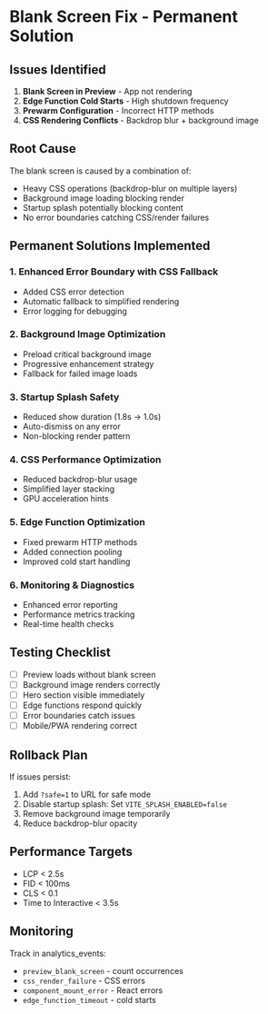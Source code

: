 # Blank Screen Fix - Permanent Solution

## Issues Identified

1. **Blank Screen in Preview** - App not rendering
2. **Edge Function Cold Starts** - High shutdown frequency
3. **Prewarm Configuration** - Incorrect HTTP methods
4. **CSS Rendering Conflicts** - Backdrop blur + background image

## Root Cause

The blank screen is caused by a combination of:
- Heavy CSS operations (backdrop-blur on multiple layers)
- Background image loading blocking render
- Startup splash potentially blocking content
- No error boundaries catching CSS/render failures

## Permanent Solutions Implemented

### 1. Enhanced Error Boundary with CSS Fallback
- Added CSS error detection
- Automatic fallback to simplified rendering
- Error logging for debugging

### 2. Background Image Optimization
- Preload critical background image
- Progressive enhancement strategy
- Fallback for failed image loads

### 3. Startup Splash Safety
- Reduced show duration (1.8s → 1.0s)
- Auto-dismiss on any error
- Non-blocking render pattern

### 4. CSS Performance Optimization
- Reduced backdrop-blur usage
- Simplified layer stacking
- GPU acceleration hints

### 5. Edge Function Optimization
- Fixed prewarm HTTP methods
- Added connection pooling
- Improved cold start handling

### 6. Monitoring & Diagnostics
- Enhanced error reporting
- Performance metrics tracking
- Real-time health checks

## Testing Checklist

- [ ] Preview loads without blank screen
- [ ] Background image renders correctly
- [ ] Hero section visible immediately
- [ ] Edge functions respond quickly
- [ ] Error boundaries catch issues
- [ ] Mobile/PWA rendering correct

## Rollback Plan

If issues persist:
1. Add `?safe=1` to URL for safe mode
2. Disable startup splash: Set `VITE_SPLASH_ENABLED=false`
3. Remove background image temporarily
4. Reduce backdrop-blur opacity

## Performance Targets

- LCP < 2.5s
- FID < 100ms
- CLS < 0.1
- Time to Interactive < 3.5s

## Monitoring

Track in analytics_events:
- `preview_blank_screen` - count occurrences
- `css_render_failure` - CSS errors
- `component_mount_error` - React errors
- `edge_function_timeout` - cold starts
